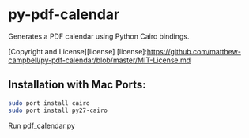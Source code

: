 # py-pdf-calendar

Generates a PDF calendar using Python Cairo bindings.

[Copyright and License][license]
[license]:https://github.com/matthew-campbell/py-pdf-calendar/blob/master/MIT-License.md

## Installation with Mac Ports:

```Bash
sudo port install cairo
sudo port install py27-cairo
```

Run pdf_calendar.py